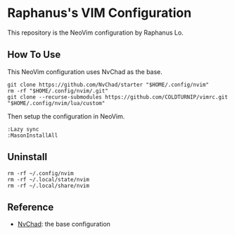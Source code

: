 # Raphanus's VIM Configuration

This repository is the NeoVim configuration by Raphanus Lo.

## How To Use

This NeoVim configuration uses NvChad as the base.

```
git clone https://github.com/NvChad/starter "$HOME/.config/nvim"
rm -rf "$HOME/.config/nvim/.git"
git clone --recurse-submodules https://github.com/COLDTURNIP/vimrc.git "$HOME/.config/nvim/lua/custom"
```

Then setup the configuration in NeoVim.

```
:Lazy sync
:MasonInstallAll
```

## Uninstall

```
rm -rf ~/.config/nvim
rm -rf ~/.local/state/nvim
rm -rf ~/.local/share/nvim
```

## Reference

* [NvChad](https://github.com/NvChad/NvChad): the base configuration

